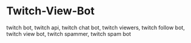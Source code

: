 # Twitch-View-Bot
twitch bot, twitch api, twitch chat bot, twitch viewers, twitch follow bot, twitch view bot, twitch spammer, twitch spam bot
